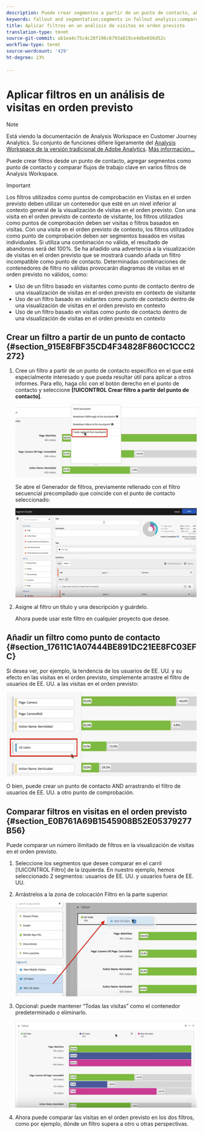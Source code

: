 ```yaml
---
description: Puede crear segmentos a partir de un punto de contacto, añadir segmentos como punto de contacto y comparar flujos de trabajo clave entre diversos segmentos en Analysis Workspace.
keywords: fallout and segmentation;segments in fallout analysis;compare segments in fallout
title: Aplicar filtros en un análisis de visitas en orden previsto
translation-type: tm+mt
source-git-commit: ab1ea4c75c4c28f196c6793a819ce4dbe656d52c
workflow-type: tm+mt
source-wordcount: '429'
ht-degree: 23%

---
```



# Aplicar filtros en un análisis de visitas en orden previsto

>[!NOTE]
>
>Está viendo la documentación de Analysis Workspace en Customer Journey Analytics. Su conjunto de funciones difiere ligeramente del [Analysis Workspace de la versión tradicional de Adobe Analytics](https://docs.adobe.com/content/help/es-ES/analytics/analyze/analysis-workspace/home.html). [Más información...](/help/getting-started/cja-aa.md)

Puede crear filtros desde un punto de contacto, agregar segmentos como punto de contacto y comparar flujos de trabajo clave en varios filtros de Analysis Workspace.

>[!IMPORTANT]
>
>Los filtros utilizados como puntos de comprobación en Visitas en el orden previsto deben utilizar un contenedor que esté en un nivel inferior al contexto general de la visualización de visitas en el orden previsto. Con una visita en el orden previsto de contexto de visitante, los filtros utilizados como puntos de comprobación deben ser visitas o filtros basados en visitas. Con una visita en el orden previsto de contexto, los filtros utilizados como punto de comprobación deben ser segmentos basados en visitas individuales. Si utiliza una combinación no válida, el resultado de abandonos será del 100%. Se ha añadido una advertencia a la visualización de visitas en el orden previsto que se mostrará cuando añada un filtro incompatible como punto de contacto. Determinadas combinaciones de contenedores de filtro no válidas provocarán diagramas de visitas en el orden previsto no válidos, como:

* Uso de un filtro basado en visitantes como punto de contacto dentro de una visualización de visitas en el orden previsto en contexto de visitante
* Uso de un filtro basado en visitantes como punto de contacto dentro de una visualización de visitas en el orden previsto en contexto
* Uso de un filtro basado en visitas como punto de contacto dentro de una visualización de visitas en el orden previsto en contexto

## Crear un filtro a partir de un punto de contacto {#section_915E8FBF35CD4F34828F860C1CCC2272}

1. Cree un filtro a partir de un punto de contacto específico en el que esté especialmente interesado y que pueda resultar útil para aplicar a otros informes. Para ello, haga clic con el botón derecho en el punto de contacto y seleccione **[!UICONTROL Crear filtro a partir del punto de contacto]**.

   ![](assets/segment-from-touchpoint.png)

   Se abre el Generador de filtros, previamente rellenado con el filtro secuencial precompilado que coincide con el punto de contacto seleccionado:

   ![](assets/segment-builder.png)

1. Asigne al filtro un título y una descripción y guárdelo.

   Ahora puede usar este filtro en cualquier proyecto que desee.

## Añadir un filtro como punto de contacto {#section_17611C1A07444BE891DC21EE8FC03EFC}

Si desea ver, por ejemplo, la tendencia de los usuarios de EE. UU. y su efecto en las visitas en el orden previsto, simplemente arrastre el filtro de usuarios de EE. UU. a las visitas en el orden previsto:

![](assets/segment-touchpoint.png)

O bien, puede crear un punto de contacto AND arrastrando el filtro de usuarios de EE. UU. a otro punto de comprobación.

## Comparar filtros en visitas en el orden previsto {#section_E0B761A69B1545908B52E05379277B56}

Puede comparar un número ilimitado de filtros en la visualización de visitas en el orden previsto.

1. Seleccione los segmentos que desee comparar en el carril [!UICONTROL Filtro] de la izquierda. En nuestro ejemplo, hemos seleccionado 2 segmentos: usuarios de EE. UU. y usuarios fuera de EE. UU.
1. Arrástrelos a la zona de colocación Filtro en la parte superior.

   ![](assets/segment-drop.png)

1. Opcional: puede mantener “Todas las visitas” como el contenedor predeterminado o eliminarlo.

   ![](assets/seg-compare.png)

1. Ahora puede comparar las visitas en el orden previsto en los dos filtros, como por ejemplo, dónde un filtro supera a otro u otras perspectivas.
